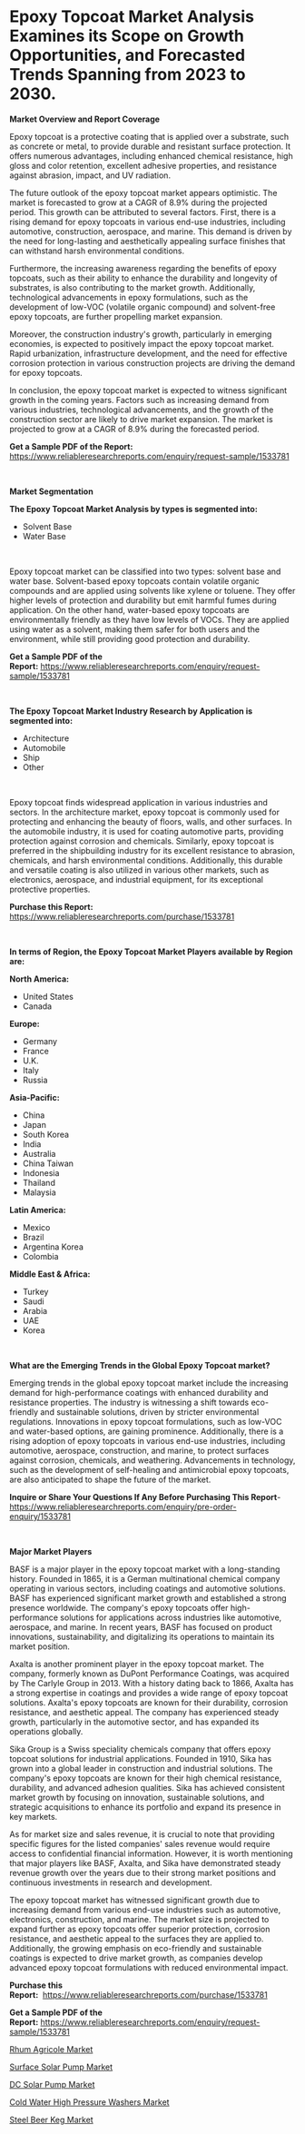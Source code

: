 <p><h1>Epoxy Topcoat Market Analysis Examines its Scope on Growth Opportunities, and Forecasted Trends Spanning from 2023 to 2030.</h1></p><p><strong>Market Overview and Report Coverage</strong></p>
<p><p>Epoxy topcoat is a protective coating that is applied over a substrate, such as concrete or metal, to provide durable and resistant surface protection. It offers numerous advantages, including enhanced chemical resistance, high gloss and color retention, excellent adhesive properties, and resistance against abrasion, impact, and UV radiation.</p><p>The future outlook of the epoxy topcoat market appears optimistic. The market is forecasted to grow at a CAGR of 8.9% during the projected period. This growth can be attributed to several factors. First, there is a rising demand for epoxy topcoats in various end-use industries, including automotive, construction, aerospace, and marine. This demand is driven by the need for long-lasting and aesthetically appealing surface finishes that can withstand harsh environmental conditions.</p><p>Furthermore, the increasing awareness regarding the benefits of epoxy topcoats, such as their ability to enhance the durability and longevity of substrates, is also contributing to the market growth. Additionally, technological advancements in epoxy formulations, such as the development of low-VOC (volatile organic compound) and solvent-free epoxy topcoats, are further propelling market expansion.</p><p>Moreover, the construction industry's growth, particularly in emerging economies, is expected to positively impact the epoxy topcoat market. Rapid urbanization, infrastructure development, and the need for effective corrosion protection in various construction projects are driving the demand for epoxy topcoats.</p><p>In conclusion, the epoxy topcoat market is expected to witness significant growth in the coming years. Factors such as increasing demand from various industries, technological advancements, and the growth of the construction sector are likely to drive market expansion. The market is projected to grow at a CAGR of 8.9% during the forecasted period.</p></p>
<p><strong>Get a Sample PDF of the Report:</strong> <a href="https://www.reliableresearchreports.com/enquiry/request-sample/1533781">https://www.reliableresearchreports.com/enquiry/request-sample/1533781</a></p>
<p>&nbsp;</p>
<p><strong>Market Segmentation</strong></p>
<p><strong>The Epoxy Topcoat Market Analysis by types is segmented into:</strong></p>
<p><ul><li>Solvent Base</li><li>Water Base</li></ul></p>
<p>&nbsp;</p>
<p><p>Epoxy topcoat market can be classified into two types: solvent base and water base. Solvent-based epoxy topcoats contain volatile organic compounds and are applied using solvents like xylene or toluene. They offer higher levels of protection and durability but emit harmful fumes during application. On the other hand, water-based epoxy topcoats are environmentally friendly as they have low levels of VOCs. They are applied using water as a solvent, making them safer for both users and the environment, while still providing good protection and durability.</p></p>
<p><strong>Get a Sample PDF of the Report:</strong>&nbsp;<a href="https://www.reliableresearchreports.com/enquiry/request-sample/1533781">https://www.reliableresearchreports.com/enquiry/request-sample/1533781</a></p>
<p>&nbsp;</p>
<p><strong>The Epoxy Topcoat Market Industry Research by Application is segmented into:</strong></p>
<p><ul><li>Architecture</li><li>Automobile</li><li>Ship</li><li>Other</li></ul></p>
<p>&nbsp;</p>
<p><p>Epoxy topcoat finds widespread application in various industries and sectors. In the architecture market, epoxy topcoat is commonly used for protecting and enhancing the beauty of floors, walls, and other surfaces. In the automobile industry, it is used for coating automotive parts, providing protection against corrosion and chemicals. Similarly, epoxy topcoat is preferred in the shipbuilding industry for its excellent resistance to abrasion, chemicals, and harsh environmental conditions. Additionally, this durable and versatile coating is also utilized in various other markets, such as electronics, aerospace, and industrial equipment, for its exceptional protective properties.</p></p>
<p><strong>Purchase this Report:</strong>&nbsp; <a href="https://www.reliableresearchreports.com/purchase/1533781">https://www.reliableresearchreports.com/purchase/1533781</a></p>
<p>&nbsp;</p>
<p><strong>In terms of Region, the Epoxy Topcoat Market Players available by Region are:</strong></p>
<p>
    <p> <strong> North America: </strong>
        <ul>
            <li>United States</li>
            <li>Canada</li>
        </ul>
        </p> 
    <p> <strong> Europe: </strong>
        <ul>
            <li>Germany</li>
            <li>France</li>
            <li>U.K.</li>
            <li>Italy</li>
            <li>Russia</li>
        </ul>
        </p> 
    <p> <strong> Asia-Pacific: </strong>
        <ul>
            <li>China</li>
            <li>Japan</li>
            <li>South Korea</li>
            <li>India</li>
            <li>Australia</li>
            <li>China Taiwan</li>
            <li>Indonesia</li>
            <li>Thailand</li>
            <li>Malaysia</li>
        </ul>
        </p> 
    <p> <strong> Latin America: </strong>
        <ul>
            <li>Mexico</li>
            <li>Brazil</li>
            <li>Argentina Korea</li>
            <li>Colombia</li>
        </ul>
        </p> 
    <p> <strong> Middle East & Africa: </strong>
        <ul>
            <li>Turkey</li>
            <li>Saudi</li>
            <li>Arabia</li>
            <li>UAE</li>
            <li>Korea</li>
        </ul>
    </p>
    </p>
<p>&nbsp;</p>
<p><strong>What are the Emerging Trends in the Global Epoxy Topcoat market?</strong></p>
<p><p>Emerging trends in the global epoxy topcoat market include the increasing demand for high-performance coatings with enhanced durability and resistance properties. The industry is witnessing a shift towards eco-friendly and sustainable solutions, driven by stricter environmental regulations. Innovations in epoxy topcoat formulations, such as low-VOC and water-based options, are gaining prominence. Additionally, there is a rising adoption of epoxy topcoats in various end-use industries, including automotive, aerospace, construction, and marine, to protect surfaces against corrosion, chemicals, and weathering. Advancements in technology, such as the development of self-healing and antimicrobial epoxy topcoats, are also anticipated to shape the future of the market.</p></p>
<p><strong>Inquire or Share Your Questions If Any Before Purchasing This Report</strong>- <a href="https://www.reliableresearchreports.com/enquiry/pre-order-enquiry/1533781">https://www.reliableresearchreports.com/enquiry/pre-order-enquiry/1533781</a></p>
<p>&nbsp;</p>
<p><strong>Major Market Players</strong></p>
<p><p>BASF is a major player in the epoxy topcoat market with a long-standing history. Founded in 1865, it is a German multinational chemical company operating in various sectors, including coatings and automotive solutions. BASF has experienced significant market growth and established a strong presence worldwide. The company's epoxy topcoats offer high-performance solutions for applications across industries like automotive, aerospace, and marine. In recent years, BASF has focused on product innovations, sustainability, and digitalizing its operations to maintain its market position.</p><p>Axalta is another prominent player in the epoxy topcoat market. The company, formerly known as DuPont Performance Coatings, was acquired by The Carlyle Group in 2013. With a history dating back to 1866, Axalta has a strong expertise in coatings and provides a wide range of epoxy topcoat solutions. Axalta's epoxy topcoats are known for their durability, corrosion resistance, and aesthetic appeal. The company has experienced steady growth, particularly in the automotive sector, and has expanded its operations globally.</p><p>Sika Group is a Swiss speciality chemicals company that offers epoxy topcoat solutions for industrial applications. Founded in 1910, Sika has grown into a global leader in construction and industrial solutions. The company's epoxy topcoats are known for their high chemical resistance, durability, and advanced adhesion qualities. Sika has achieved consistent market growth by focusing on innovation, sustainable solutions, and strategic acquisitions to enhance its portfolio and expand its presence in key markets.</p><p>As for market size and sales revenue, it is crucial to note that providing specific figures for the listed companies' sales revenue would require access to confidential financial information. However, it is worth mentioning that major players like BASF, Axalta, and Sika have demonstrated steady revenue growth over the years due to their strong market positions and continuous investments in research and development.</p><p>The epoxy topcoat market has witnessed significant growth due to increasing demand from various end-use industries such as automotive, electronics, construction, and marine. The market size is projected to expand further as epoxy topcoats offer superior protection, corrosion resistance, and aesthetic appeal to the surfaces they are applied to. Additionally, the growing emphasis on eco-friendly and sustainable coatings is expected to drive market growth, as companies develop advanced epoxy topcoat formulations with reduced environmental impact.</p></p>
<p><strong>Purchase this Report:</strong>&nbsp;&nbsp;<a href="https://www.reliableresearchreports.com/purchase/1533781">https://www.reliableresearchreports.com/purchase/1533781</a></p>
<p></p>
<p><strong>Get a Sample PDF of the Report:</strong>&nbsp;<a href="https://www.reliableresearchreports.com/enquiry/request-sample/1533781">https://www.reliableresearchreports.com/enquiry/request-sample/1533781</a></p>
<p><p><a href="https://medium.com/@marlonblick/rhum-agricole-market-exploring-market-share-market-trends-and-future-growth-b6e914cd7b46">Rhum Agricole Market</a></p><p><a href="https://medium.com/@marilynadams76/surface-solar-pump-market-competitive-analysis-market-trends-and-forecast-to-2030-9e5f4abf8a08">Surface Solar Pump Market</a></p><p><a href="https://medium.com/@beverlychen69/dc-solar-pump-market-analysis-its-cagr-market-segmentation-and-global-industry-overview-44669d182495">DC Solar Pump Market</a></p><p><a href="https://medium.com/@lisasanchez1968/cold-water-high-pressure-washers-market-analysis-and-sze-forecasted-for-period-from-2023-to-2030-f552fce8b6ff">Cold Water High Pressure Washers Market</a></p><p><a href="https://medium.com/@rachelyoung56/steel-beer-keg-market-outlook-industry-overview-and-forecast-2023-to-2030-bd1a750aed70">Steel Beer Keg Market</a></p></p>